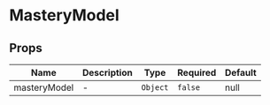 # MasteryModel

## Props

<!-- @vuese:MasteryModel:props:start -->
|Name|Description|Type|Required|Default|
|---|---|---|---|---|
|masteryModel|-|`Object`|`false`|null|

<!-- @vuese:MasteryModel:props:end -->
